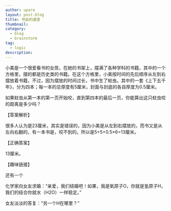 ```yaml
---
author: upare
layout: post-blog
title: 书虫的速度
thumbnail:
category:
  - blog
  - brainstorm
tag:
  - logic
description: 
---
```

小美是一个很爱看书的女孩，在她的书架上，摆满了各种学科的书籍，其中的一个方格里，摆的都是历史类的书籍。在这个方格里，小美按时间的先后顺序从左到右摆放着书籍，不过，因为摆放的时间过长，书中生了蛀虫。其中的一套《上下五千年》，分为四本；每一本的总厚度有5厘米，封面与封底的各自厚度为0.5厘米。

如果蛀虫从第一本的第一页开始咬，直到第四本的最后一页，你能算出这只蛀虫咬的距离是多少吗？

【答案解析】

很多人认为是23厘米，其实是错误的，因为小美是从左到右摆放的，而书又是从左向右翻的，有一本书是，咬不到的。所以是5+5+0.5×6=13厘米。

【正确答案】

13厘米。

【趣味链接】

还有一个

化学家向女友求婚：“亲爱，我们结婚吧！如果，我是氧原子O，你就是氢原子H，我们的结合你就水（H2O）一样稳定。”

女友淡淡的答复：“另一个H在哪里？”